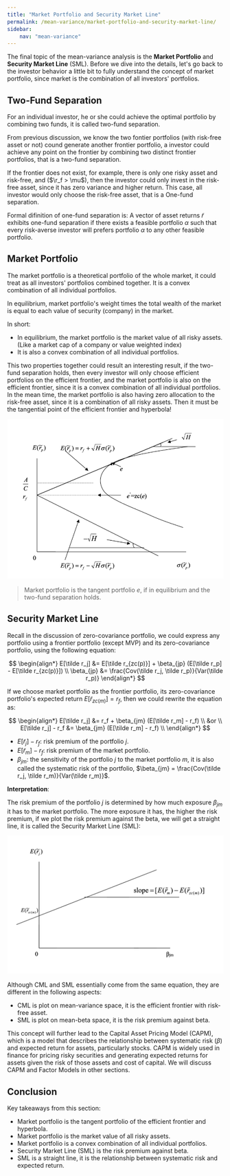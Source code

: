 ```yaml
---
title: "Market Portfolio and Security Market Line"
permalink: /mean-variance/market-portfolio-and-security-market-line/
sidebar:
    nav: "mean-variance"
---
```


The final topic of the mean-variance analysis is the **Market Portfolio** and **Security Market Line** (SML). Before we dive into the details, let's go back to the investor behavior a little bit to fully understand the concept of market portfolio, since market is the combination of all investors' portfolios.

## Two-Fund Separation

For an individual investor, he or she could achieve the optimal portfolio by combining two funds, it is called two-fund separation.

From previous discussion, we know the two fontier portfolios (with risk-free asset or not) cound generate another frontier portfolio, a investor could achieve any point on the frontier by combining two distinct frontier portfolios, that is a two-fund separation. 

If the frontier does not exist, for example, there is only one risky asset and risk-free, and ($\r_f > \mu$), then the investor could only invest in the risk-free asset, since it has zero variance and higher return. This case, all investor would only choose the risk-free asset, that is a One-fund separation. 

Formal difinition of one-fund separation is: A vector of asset returns $\tilde r$ exhibits one-fund separation if there exists a feasible portfolio $\alpha$ such that every risk-averse investor will prefers portfolio $\alpha$ to any other feasible portfolio.

## Market Portfolio

The market portfolio is a theoretical portfolio of the whole market, it could treat as all investors' portfolios combined together. It is a convex combination of all individual portfolios.

In equilibrium, market portfolio's weight times the total wealth of the market is equal to each value of security (company) in the market.

In short:

- In equilibrium, the market portfolio is the market value of all risky assets. (Like a market cap of a company or value weighted index)
- It is also a convex combination of all individual portfolios.

This two properties together could result an interesting result, if the two-fund separation holds, then every investor will only choose efficient portfolios on the efficient frontier, and the market portfolio is also on the efficient frontier, since it is a convex combination of all individual portfolios. In the mean time, the market portfolio is also having zero allocation to the risk-free asset, since it is a combination of all risky assets. Then it must be the tangential point of the efficient frontier and hyperbola!

![Market Portfolio](attachments/rf_frontier.png)

> Market portfolio is the tangent portfolio $e$, if in equilibrium and the two-fund separation holds.


## Security Market Line

Recall in the discussion of zero-covariance portfolio, we could express any portfolio using a frontier portfolio (except MVP) and its zero-covariance portfolio, using the following equation:

$$
\begin{align*}
E[\tilde r_j] &= E[\tilde r_{zc(p)}] + \beta_{jp} (E[\tilde r_p] - E[\tilde r_{zc(p)}]) \\
\beta_{jp} &= \frac{Cov(\tilde r_j, \tilde r_p)}{Var(\tilde r_p)}
\end{align*}
$$

If we choose market portfolio as the frontier portfolio, its zero-covariance portfolio's expected return $E[\tilde r_{zc(m)}] = r_f$, then we could rewrite the equation as:

$$
\begin{align*}
E[\tilde r_j] &= r_f + \beta_{jm} (E[\tilde r_m] - r_f) \\
&or \\
E[\tilde r_j] - r_f &= \beta_{jm} (E[\tilde r_m] - r_f) \\
\end{align*}
$$

- $E[\tilde r_j] - r_f$: risk premium of the portfolio $j$.
- $E[\tilde r_m] - r_f$: risk premium of the market portfolio.
- $\beta_{jm}$: the sensitivity of the portfolio $j$ to the market portfolio $m$, it is also called the systematic risk of the portfolio, $\beta_{jm} = \frac{Cov(\tilde r_j, \tilde r_m)}{Var(\tilde r_m)}$.

**Interpretation**: 

The risk premium of the portfolio $j$ is determined by how much exposure $\beta_{jm}$ it has to the market portfolio. The more exposure it has, the higher the risk premium, if we plot the risk premium against the beta, we will get a straight line, it is called the Security Market Line (SML):

![Security Market Line](attachments/sml.png)

Although CML and SML essentially come from the same equation, they are different in the following aspects:

- CML is plot on mean-variance space, it is the efficient frontier with risk-free asset.
- SML is plot on mean-beta space, it is the risk premium against beta.


This concept will further lead to the Capital Asset Pricing Model (CAPM), which is a model that describes the relationship between systematic risk ($\beta$) and expected return for assets, particularly stocks. CAPM is widely used in finance for pricing risky securities and generating expected returns for assets given the risk of those assets and cost of capital. We will discuss CAPM and Factor Models in other sections.

## Conclusion

Key takeaways from this section:

- Market portfolio is the tangent portfolio of the efficient frontier and hyperbola.
- Market portfolio is the market value of all risky assets.
- Market portfolio is a convex combination of all individual portfolios.
- Security Market Line (SML) is the risk premium against beta.
- SML is a straight line, it is the relationship between systematic risk and expected return.


